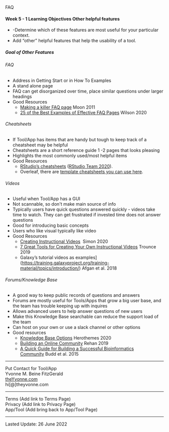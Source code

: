 FAQ


#### Week 5 - 1 Learning Objectives Other helpful features
- -Determine which of these features are most useful for your particular context.
-   Add “other” helpful features that help the usability of a tool.


##### Goal of Other Features

###### FAQ
- Address in Getting Start or in How To Examples
- A stand alone page
- FAQ can get disorganized over time, place similar questions under larger headings
- Good Resources
	-   [Making a killer FAQ page](https://www.socialmediatoday.com/content/10-tips-creating-killer-faq-page) Moon 2011  
	-  [25 of the Best Examples of Effective FAQ Pages](https://www.searchenginejournal.com/best-faq-page-examples/267709/) Wilson 2020 

###### Cheatsheets
- If Tool/App has items that are handy but tough to keep track of a cheatsheet may be helpful
- Cheatsheets are a short reference guide 1 -2 pages that looks  pleasing
- Highlights the most commonly used/most helpful items
- Good Resources
	- [RStudio’s cheatsheets](https://www.rstudio.com/resources/cheatsheets/) ([RStudio Team 2020](https://jhudatascience.org/Documentation_and_Usability/no_toc/other-helpful-features.html#ref-RStudioTeam2020)).  
	- Overleaf, there are [template cheatsheets you can use here](https://www.overleaf.com/gallery/tagged/cheat-sheet).


###### Videos
- Useful when Tool/App has a GUI
- Not scannable, so don't make main source of info
- Typically users have quick questions answered quickly - videos take time to watch.  They can get frustrated if invested time does not answer questions
- Good for introducing basic concepts
- Users who like visual typically like video
- Good Resources
	-  [Creating Instructional Videos](https://www.techsmith.com/blog/instructional-videos/)  Simon 2020  
	-  [7 Great Tools for Creating Your Own Instructional Videos](https://helpdeskgeek.com/free-tools-review/7-great-tools-for-creating-your-own-video-tutorials/) Trounce 2019 
	-  Galaxy’s tutorial videos as examples](https://training.galaxyproject.org/training-material/topics/introduction/) Afgan et al. 2018


###### Forums/Knowledge Base
- A good way to keep public records of questions and answers
- Forums are mostly useful for Tools/Apps that grow a big user base, and the team has trouble keeping up with inquires
- Allows advanced users to help answer questions of new users 
- Make this Knowledge Base searchable can reduce the support load of the team
- Can host on your own or use a slack channel or other options
- Good resources
	- [Knowledge Base Options](https://herothemes.com/blog/best-knowledge-base-software/) Herothemes 2020  
	- [Building an Online Community](https://geekflare.com/online-community-software/) Rehan 2019
	- [A Quick Guide for Building a Successful Bioinformatics Community](https://journals.plos.org/ploscompbiol/article?id=10.1371/journal.pcbi.1003972) Budd et al. 2015 

---
Put Contact for Tool/App  
Yvonne M. Beine FitzGerald  
[theYvonne.com](https://theyvonne.com)  
hi[@]theyvonne.com  

---

Terms (Add link to Terms Page)  
Privacy (Add link to Privacy Page)  
App/Tool (Add bring back to App/Tool Page)    

---
Lasted Update: 26 June 2022 
